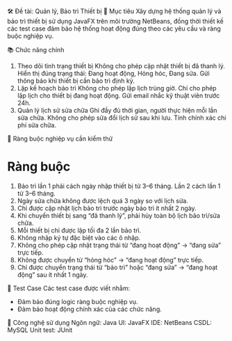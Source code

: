 🛠️ Đề tài: Quản lý, Bảo trì Thiết bị
🎯 Mục tiêu
Xây dựng hệ thống quản lý và bảo trì thiết bị sử dụng JavaFX trên môi trường NetBeans, đồng thời thiết kế các test case đảm bảo hệ thống hoạt động đúng theo các yêu cầu và ràng buộc nghiệp vụ.

📚 Chức năng chính
1. Theo dõi tình trạng thiết bị
Không cho phép cập nhật thiết bị đã thanh lý.
Hiển thị đúng trạng thái: Đang hoạt động, Hỏng hóc, Đang sửa.
Gửi thông báo khi thiết bị cần bảo trì định kỳ.
2. Lập kế hoạch bảo trì
Không cho phép lập lịch trùng giờ.
Chỉ cho phép lập lịch cho thiết bị đang hoạt động.
Gửi email nhắc kỹ thuật viên trước 24h.
3. Quản lý lịch sử sửa chữa
Ghi đầy đủ thời gian, người thực hiện mỗi lần sửa chữa.
Không cho phép sửa đổi lịch sử sau khi lưu.
Tính chính xác chi phí sửa chữa.

🔐 Ràng buộc nghiệp vụ cần kiểm thử
#	Ràng buộc
1. Bảo trì lần 1 phải cách ngày nhập thiết bị từ 3–6 tháng. Lần 2 cách lần 1 từ 3–6 tháng.
2. Ngày sửa chữa không được lệch quá 3 ngày so với lịch sửa.
3. Chỉ được cập nhật lịch bảo trì trước ngày bảo trì ít nhất 2 ngày.
4. Khi chuyển thiết bị sang “đã thanh lý”, phải hủy toàn bộ lịch bảo trì/sửa chữa.
5. Mỗi thiết bị chỉ được lập tối đa 2 lần bảo trì.
6. Không nhập ký tự đặc biệt vào các ô nhập.
7. Không cho phép cập nhật trạng thái từ “đang hoạt động” → “đang sửa” trực tiếp.
8. Không được chuyển từ “hỏng hóc” → “đang hoạt động” trực tiếp.
9. Chỉ được chuyển trạng thái từ “bảo trì” hoặc “đang sửa” → “đang hoạt động” sau ít nhất 1 ngày.

🧪 Test Case
Các test case được viết nhằm:
+ Đảm bảo đúng logic ràng buộc nghiệp vụ.
+ Đảm bảo hoạt động chính xác của các chức năng.

🧰 Công nghệ sử dụng
Ngôn ngữ: Java
UI: JavaFX
IDE: NetBeans
CSDL: MySQL
Unit test: JUnit


